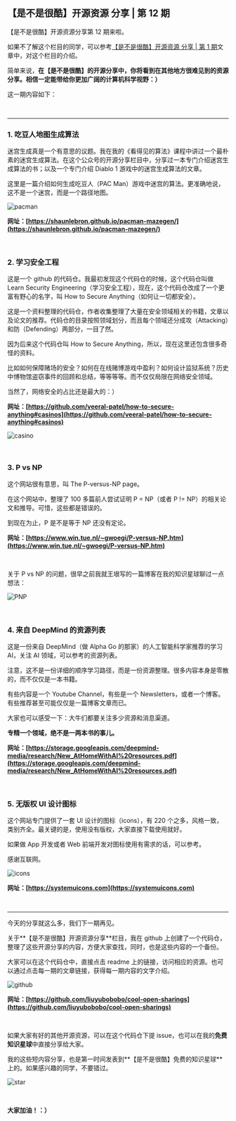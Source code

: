 ## 【是不是很酷】开源资源 分享 | 第 12 期

【是不是很酷】开源资源分享第 12 期来啦。

如果不了解这个栏目的同学，可以参考[【是不是很酷】开源资源 分享 | 第 1 期](../001/)文章中，对这个栏目的介绍。

简单来说，**在【是不是很酷】的开源分享中，你将看到在其他地方很难见到的资源分享。相信一定能带给你更加广阔的计算机科学视野：）**

这一期内容如下：

<br/>

---

### 1. 吃豆人地图生成算法

迷宫生成真是一个有意思的议题。我在我的《看得见的算法》课程中讲过一个最朴素的迷宫生成算法。在这个公众号的开源分享栏目中，分享过一本专门介绍迷宫生成算法的书；以及一个专门介绍 Diablo 1 游戏中的迷宫生成算法的文章。

这里是一篇介绍如何生成吃豆人（PAC Man）游戏中迷宫的算法。更准确地说，这不是一个迷宫，而是一个路径地图。

![pacman](pacman.png)

**网址：[https://shaunlebron.github.io/pacman-mazegen/](https://shaunlebron.github.io/pacman-mazegen/)**

<br/>

### 2. 学习安全工程

这是一个 github 的代码仓。我最初发现这个代码仓的时候，这个代码仓叫做 Learn Security Engineering（学习安全工程），现在，这个代码仓改成了一个更富有野心的名字，叫 How to Secure Anything（如何让一切都安全）。

这是一个资料整理的代码仓，作者收集整理了大量在安全领域相关的书籍，文章以及论文的推荐。代码仓的目录按照领域划分，而且每个领域还分成攻（Attacking）和防（Defending）两部分，一目了然。

因为后来这个代码仓叫 How to Secure Anything，所以，现在这里还包含很多奇怪的资料。

比如如何保障赌场的安全？如何在在线赌博游戏中盈利？如何设计监狱系统？历史中博物馆盗窃事件的回顾和总结，等等等等。而不仅仅局限在网络安全领域。

当然了，网络安全的占比还是最大的：）

**网址：[https://github.com/veeral-patel/how-to-secure-anything#casinos](https://github.com/veeral-patel/how-to-secure-anything#casinos)**

![casino](casino.png)

<br/>

### 3. P vs NP

这个网站很有意思，叫 The P-versus-NP page。

在这个网站中，整理了 100 多篇前人尝试证明 P = NP（或者 P != NP）的相关论文和推导。可惜，这些都是错误的。

到现在为止，P 是不是等于 NP 还没有定论。

**网址：[https://www.win.tue.nl/~gwoegi/P-versus-NP.htm](https://www.win.tue.nl/~gwoegi/P-versus-NP.htm)**

<br/>

关于 P vs NP 的问题，很早之前我就王垠写的一篇博客在我的知识星球聊过一点想法：

![PNP](PNP.png)

<br/>

### 4. 来自 DeepMind 的资源列表

这是一份来自 DeepMind（做 Alpha Go 的那家）的人工智能科学家推荐的学习 AI，关注 AI 领域，可以参考的资源列表。

注意，这不是一份详细的顺序学习路径，而是一份资源整理。很多内容本身是零散的，而不仅仅是一本书籍。

有些内容是一个 Youtube Channel，有些是一个 Newsletters，或者一个博客。有些推荐甚至可能仅仅是一篇博客文章而已。

大家也可以感受一下：大牛们都要关注多少资源和消息渠道。

**专精一个领域，绝不是一两本书的事儿。**

**网址：[https://storage.googleapis.com/deepmind-media/research/New_AtHomeWithAI%20resources.pdf](https://storage.googleapis.com/deepmind-media/research/New_AtHomeWithAI%20resources.pdf)**

<br/>

### 5. 无版权 UI 设计图标

这个网站专门提供了一套 UI 设计的图标（icons），有 220 个之多，风格一致，类别齐全。最关键的是，使用没有版权，大家直接下载使用就好。

如果做 App 开发或者 Web 前端开发对图标使用有需求的话，可以参考。

感谢互联网。

![icons](icons.jpg)

**网址：[https://systemuicons.com](https://systemuicons.com)**

<br/>

---

今天的分享就这么多，我们下一期再见。

关于**【是不是很酷】开源资源分享**栏目，我在 github 上创建了一个代码仓，整理了这些开源分享的内容，方便大家查找，同时，也是这些内容的一个备份。

大家可以在这个代码仓中，直接点击 readme 上的链接，访问相应的资源。也可以通过点击每一期的文章链接，获得每一期内容的文字介绍。

![github](github.png)

**网址：[https://github.com/liuyubobobo/cool-open-sharings](https://github.com/liuyubobobo/cool-open-sharings)**

<br/>

如果大家有好的其他开源资源，可以在这个代码仓下提 issue，也可以在我的**免费知识星球**中直接分享给大家。

我的这些短内容分享，也是第一时间发表到**【是不是很酷】免费的知识星球**上的。如果感兴趣的同学，不要错过。

![star](star.png)

<br/>

**大家加油！：）**